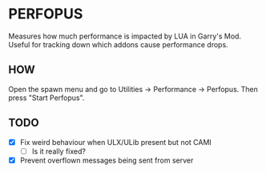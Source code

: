 # PERFOPUS
Measures how much performance is impacted by LUA in Garry's Mod. Useful for tracking down which addons cause performance drops.

## HOW
Open the spawn menu and go to Utilities -> Performance -> Perfopus. Then press "Start Perfopus".

## TODO
- [x] Fix weird behaviour when ULX/ULib present but not CAMI
    - [ ] Is it really fixed?
- [x] Prevent overflown messages being sent from server